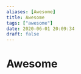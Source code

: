 ```yaml
---
aliases: [Awesome]
title: Awesome
tags: ["awesome"]
date: 2020-06-01 20:09:34
draft: false
---
```


# Awesome
